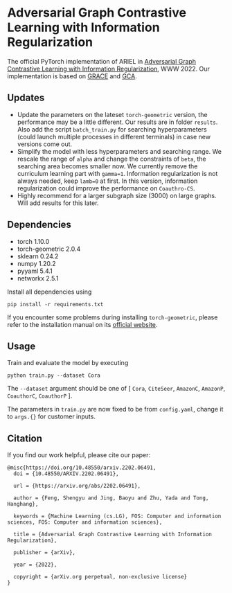 # Adversarial Graph Contrastive Learning with Information Regularization

The official PyTorch implementation of ARIEL in [Adversarial Graph Contrastive Learning with Information Regularization](https://arxiv.org/abs/2202.06491), WWW 2022. Our implementation is based on [GRACE](https://github.com/CRIPAC-DIG/GRACE) and [GCA](https://github.com/CRIPAC-DIG/GCA).


## Updates
- Update the parameters on the lateset `torch-geometric` version, the performance may be a little different. Our results are in folder `results`. Also add the script `batch_train.py` for searching hyperparameters (could launch multiple processes in different terminals) in case new versions come out. 
- Simplify the model with less hyperparameters and searching range. We rescale the range of `alpha` and change the constraints of `beta`, the searching area becomes smaller now. We currently remove the curriculum learning part with `gamma=1`. Information regularization is not always needed, keep `lamb=0` at first. In this version, information regularization could improve the performance on `Coauthro-CS`.
- Highly recommend for a larger subgraph size (3000) on large graphs. Will add results for this later.


## Dependencies

- torch 1.10.0
- torch-geometric 2.0.4
- sklearn 0.24.2
- numpy 1.20.2
- pyyaml 5.4.1
- networkx 2.5.1

Install all dependencies using
```
pip install -r requirements.txt
```

If you encounter some problems during installing `torch-geometric`, please refer to the installation manual on its [official website](https://pytorch-geometric.readthedocs.io/en/latest/notes/installation.html).

## Usage

Train and evaluate the model by executing
```
python train.py --dataset Cora
```
The `--dataset` argument should be one of [ `Cora`, `CiteSeer`, `AmazonC`, `AmazonP`, `CoauthorC`, `CoauthorP` ].

The parameters in `train.py` are now fixed to be from `config.yaml`, change it to `args.{}` for customer inputs.

## Citation

If you find our work helpful, please cite our paper:

```
@misc{https://doi.org/10.48550/arxiv.2202.06491,
  doi = {10.48550/ARXIV.2202.06491},
  
  url = {https://arxiv.org/abs/2202.06491},
  
  author = {Feng, Shengyu and Jing, Baoyu and Zhu, Yada and Tong, Hanghang},
  
  keywords = {Machine Learning (cs.LG), FOS: Computer and information sciences, FOS: Computer and information sciences},
  
  title = {Adversarial Graph Contrastive Learning with Information Regularization},
  
  publisher = {arXiv},
  
  year = {2022},
  
  copyright = {arXiv.org perpetual, non-exclusive license}
}

```
